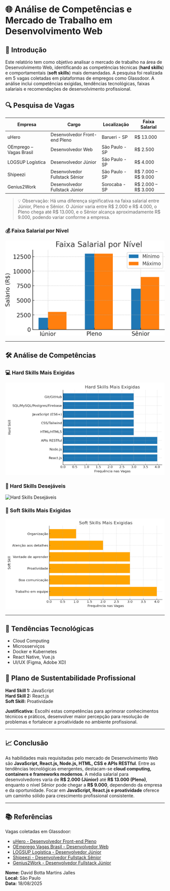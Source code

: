 # 🌐 Análise de Competências e Mercado de Trabalho em Desenvolvimento Web

## 📘 Introdução
Este relatório tem como objetivo analisar o mercado de trabalho na área de Desenvolvimento Web, identificando as competências técnicas (**hard skills**) e comportamentais (**soft skills**) mais demandadas. A pesquisa foi realizada em 5 vagas coletadas em plataformas de empregos como Glassdoor. A análise inclui competências exigidas, tendências tecnológicas, faixas salariais e recomendações de desenvolvimento profissional.

## 🔍 Pesquisa de Vagas

| Empresa             | Cargo                         | Localização     | Faixa Salarial         |
|--------------------|-------------------------------|----------------|-----------------------|
| uHero               | Desenvolvedor Front-end Pleno | Barueri - SP   | R$ 13.000             |
| OEmprego – Vagas Brasil | Desenvolvedor Web          | São Paulo - SP | R$ 2.500              |
| LOGSUP Logística    | Desenvolvedor Júnior          | São Paulo - SP | R$ 4.000              |
| Shipeezi            | Desenvolvedor Fullstack Sênior| São Paulo - SP | R$ 7.000 – R$ 9.000   |
| Genius2Work         | Desenvolvedor Fullstack Júnior| Sorocaba - SP  | R$ 2.000 – R$ 3.000   |

> 💡 Observação: Há uma diferença significativa na faixa salarial entre Júnior, Pleno e Sênior. O Júnior varia entre R$ 2.000 e R$ 4.000, o Pleno chega até R$ 13.000, e o Sênior alcança aproximadamente R$ 9.000, podendo variar conforme a empresa.

### 💰 Faixa Salarial por Nível
![Faixa Salarial por Nível](img/FaixaSalárial.png)

---

## 🛠️ Análise de Competências

### 💻 Hard Skills Mais Exigidas
![Hard Skills Mais Exigidas](img/HardSkillsExigidas.png)

### 🌟 Hard Skills Desejáveis
![Hard Skills Desejáveis](img/HardSkillsDesejavéis.png)

### 🧩 Soft Skills Mais Exigidas
![Soft Skills Mais Exigidas](img/SoftSkillsMaisExigidas.png)

---

## 🚀 Tendências Tecnológicas
- Cloud Computing  
- Microsserviços  
- Docker e Kubernetes  
- React Native, Vue.js  
- UI/UX (Figma, Adobe XD)  

## 🎯 Plano de Sustentabilidade Profissional
**Hard Skill 1:** JavaScript  
**Hard Skill 2:** React.js  
**Soft Skill:** Proatividade  

**Justificativa:** Escolhi estas competências para aprimorar conhecimentos técnicos e práticos, desenvolver maior percepção para resolução de problemas e fortalecer a proatividade no ambiente profissional.

---

## 📈 Conclusão
As habilidades mais requisitadas pelo mercado de Desenvolvimento Web são **JavaScript, React.js, Node.js, HTML, CSS e APIs RESTful**. Entre as tendências tecnológicas emergentes, destacam-se **cloud computing, containers e frameworks modernos**. A média salarial para desenvolvedores varia de **R$ 2.000 (Júnior)** até **R$ 13.000 (Pleno)**, enquanto o nível Sênior pode chegar a **R$ 9.000**, dependendo da empresa e da oportunidade. Focar em **JavaScript, React.js e proatividade** oferece um caminho sólido para crescimento profissional consistente.

---

## 📚 Referências
Vagas coletadas em Glassdoor:  
- [uHero - Desenvolvedor Front-end Pleno](https://www.glassdoor.com.br/job-listing/desenvolvedor-front-end-pleno-uhero-JV_IC2464198_KO0,29_KE30,35.htm?jl=1009830185215)  
- [OEmprego Vagas Brasil - Desenvolvedor Web](https://www.glassdoor.com.br/job-listing/desenvolvedor-web-sao-paulo-oemprego-vagas-brasil-JV_IC2479061_KO0,27_KE28,49.htm?jl=1009835875222)  
- [LOGSUP Logística - Desenvolvedor Júnior](https://www.glassdoor.com.br/job-listing/desenvolvedor-j%C3%BAnior-logsup-logistica-e-transportes-JV_IC2479061_KO0,20_KE21,51.htm?jl=1009836709221)  
- [Shipeezi - Desenvolvedor Fullstack Sênior](https://www.glassdoor.com.br/job-listing/desenvolvedor-fullstack-s%C3%AAnior-shipeezi-JV_IC2479061_KO0,30_KE31,39.htm?jl=1009839690579)  
- [Genius2Work - Desenvolvedor Fullstack Júnior](https://www.glassdoor.com.br/job-listing/desenvolvedor-fullstack-jr-genius2work-servicos-JV_IC2475809_KO0,26_KE27,47.htm?jl=1009839279498)  

**Nome:** David Botta Martins Jalles  
**Local:** São Paulo  
**Data:** 18/08/2025
